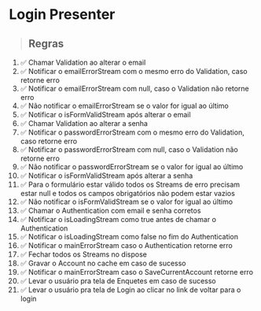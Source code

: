 # Login Presenter

> ## Regras
1. ✅ Chamar Validation ao alterar o email
2. ✅ Notificar o emailErrorStream com o mesmo erro do Validation, caso retorne erro
3. ✅ Notificar o emailErrorStream com null, caso o Validation não retorne erro
4. ✅ Não notificar o emailErrorStream se o valor for igual ao último
5. ✅ Notificar o isFormValidStream após alterar o email
6. ✅ Chamar Validation ao alterar a senha
7. ✅ Notificar o passwordErrorStream com o mesmo erro do Validation, caso retorne erro
8. ✅ Notificar o passwordErrorStream com null, caso o Validation não retorne erro
9. ✅ Não notificar o passwordErrorStream se o valor for igual ao último
10. ✅ Notificar o isFormValidStream após alterar a senha
11. ✅ Para o formulário estar válido todos os Streams de erro precisam estar null e todos os campos obrigatórios não podem estar vazios
12. ✅ Não notificar o isFormValidStream se o valor for igual ao último
13. ✅ Chamar o Authentication com email e senha corretos
14. ✅ Notificar o isLoadingStream como true antes de chamar o Authentication
15. ✅ Notificar o isLoadingStream como false no fim do Authentication
16. ✅ Notificar o mainErrorStream caso o Authentication retorne erro
17. ✅ Fechar todos os Streams no dispose
18. ✅ Gravar o Account no cache em caso de sucesso
19. ✅ Notificar o mainErrorStream caso o SaveCurrentAccount retorne erro
20. ✅ Levar o usuário pra tela de Enquetes em caso de sucesso
21. ✅ Levar o usuário pra tela de Login ao clicar no link de voltar para o login